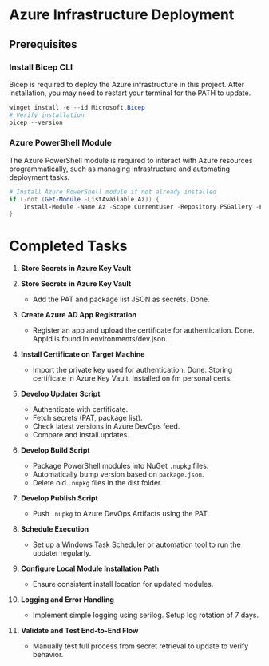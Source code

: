 # Azure Infrastructure Deployment

## Prerequisites

### Install Bicep CLI
Bicep is required to deploy the Azure infrastructure in this project.
After installation, you may need to restart your terminal for the PATH to update. 

```powershell
winget install -e --id Microsoft.Bicep
# Verify installation
bicep --version
```

### Azure PowerShell Module
The Azure PowerShell module is required to interact with Azure resources programmatically, such as managing infrastructure and automating deployment tasks.
```powershell
# Install Azure PowerShell module if not already installed
if (-not (Get-Module -ListAvailable Az)) {
    Install-Module -Name Az -Scope CurrentUser -Repository PSGallery -Force
}
```
# Completed Tasks

1. **Store Secrets in Azure Key Vault**
1. **Store Secrets in Azure Key Vault**
    - Add the PAT and package list JSON as secrets.
    Done.

2. **Create Azure AD App Registration**
    - Register an app and upload the certificate for authentication.
    Done. AppId is found in environments/dev.json.

3. **Install Certificate on Target Machine**
    - Import the private key used for authentication.
    Done. Storing certificate in Azure Key Vault. Installed on fm personal certs.

1. **Develop Updater Script**
    - Authenticate with certificate.
    - Fetch secrets (PAT, package list).
    - Check latest versions in Azure DevOps feed.
    - Compare and install updates.

2. **Develop Build Script**
    - Package PowerShell modules into NuGet `.nupkg` files.
    - Automatically bump version based on `package.json`.
    - Delete old `.nupkg` files in the dist folder.

3. **Develop Publish Script**
    - Push `.nupkg` to Azure DevOps Artifacts using the PAT.

4. **Schedule Execution**
    - Set up a Windows Task Scheduler or automation tool to run the updater regularly.

5. **Configure Local Module Installation Path**
    - Ensure consistent install location for updated modules.

6. **Logging and Error Handling**
    - Implement simple logging using serilog. Setup log rotation of 7 days. 

7. **Validate and Test End-to-End Flow**
    - Manually test  full process from secret retrieval to update to verify behavior.